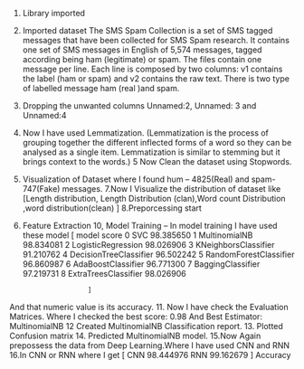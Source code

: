1. Library imported 
2. Imported dataset 
The SMS Spam Collection is a set of SMS tagged messages that have been collected for SMS Spam research. It contains one set of SMS messages in English of 5,574 messages, tagged according being ham (legitimate) or spam. The files contain one message per line. Each line is composed by two columns: v1 contains the label (ham or spam) and v2 contains the raw text.
There is two type of labelled message ham (real )and spam.
3. Dropping the unwanted columns Unnamed:2, Unnamed: 3 and Unnamed:4
4.  Now I have used Lemmatization. (Lemmatization is the process of grouping together the different inflected forms of a word so they can be analysed as a single item. Lemmatization is similar to stemming but it brings context to the words.)
5 Now Clean the dataset using Stopwords.
6. Visualization of Dataset where I found hum – 4825(Real) and spam- 747(Fake) messages.
7.Now I Visualize  the distribution of dataset like [Length distribution, Length Distribution (clan),Word count Distribution ,word distribution(clean) ]
8.Preporcessing start
9. Feature Extraction
10, Model Training – In model training I have used these model 
[
                    model      score
0                     SVC  98.385650
1           MultinomialNB  98.834081
2      LogisticRegression  98.026906
3    KNeighborsClassifier  91.210762
4  DecisionTreeClassifier  96.502242
5  RandomForestClassifier  96.860987
6      AdaBoostClassifier  96.771300
7       BaggingClassifier  97.219731
8    ExtraTreesClassifier  98.026906

                       ]
And that numeric value is its accuracy.
11. Now I have check the Evaluation Matrices. Where I checked the best score: 0.98 And Best Estimator: MultinomialNB
12 Created MultinomialNB Classification report.
13. Plotted Confusion matrix
14. Predicted MultinomialNB model.
15.Now Again prepossess the data from Deep Learning.Where I have used CNN and RNN 
16.In CNN or RNN where I get 
          [		CNN  98.444976
                      RNN  99.162679 ] 			Accuracy
